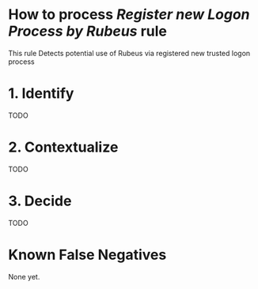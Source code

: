 # How to process *Register new Logon Process by Rubeus* rule
This rule Detects potential use of Rubeus via registered new trusted logon process

# 1. Identify
TODO

# 2. Contextualize
TODO

# 3. Decide
TODO

# Known False Negatives
None yet.
